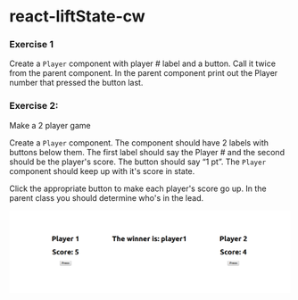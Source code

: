 # react-liftState-cw

### Exercise 1
Create a `Player` component with player # label and a button. Call it twice from the parent component. In the parent component print out the Player number that pressed the button last.

### Exercise 2:
Make a 2 player game

Create a `Player` component. The component should have 2 labels with buttons below them. The first label should say the Player # and the second should be the player's score. The button should say “1 pt”. The `Player` component should keep up with it's score in state.

Click the appropriate button to make each player's score go up. In the parent class you should determine who's in the lead.

![Example Page](./2019-04-04_cw.png)

